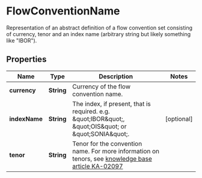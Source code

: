 

# FlowConventionName

Representation of an abstract definition of a flow convention set consisting of currency, tenor and an index name (arbitrary string but likely something like \"IBOR\").

## Properties

| Name | Type | Description | Notes |
|------------ | ------------- | ------------- | -------------|
|**currency** | **String** | Currency of the flow convention name. |  |
|**indexName** | **String** | The index, if present, that is required. e.g. \&quot;IBOR\&quot;, \&quot;OIS\&quot; or \&quot;SONIA\&quot;. |  [optional] |
|**tenor** | **String** | Tenor for the convention name.    For more information on tenors, see [knowledge base article KA-02097](https://support.lusid.com/knowledgebase/article/KA-02097) |  |



